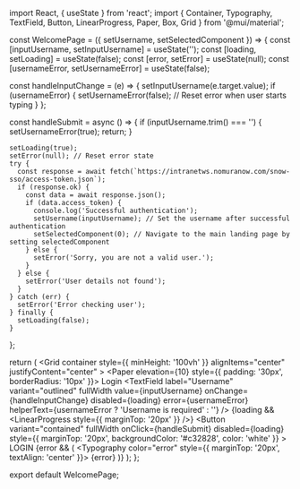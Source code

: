 import React, { useState } from 'react';
import { Container, Typography, TextField, Button, LinearProgress, Paper, Box, Grid } from '@mui/material';

const WelcomePage = ({ setUsername, setSelectedComponent }) => {
  const [inputUsername, setInputUsername] = useState('');
  const [loading, setLoading] = useState(false);
  const [error, setError] = useState(null);
  const [usernameError, setUsernameError] = useState(false);

  const handleInputChange = (e) => {
    setInputUsername(e.target.value);
    if (usernameError) {
      setUsernameError(false); // Reset error when user starts typing
    }
  };

  const handleSubmit = async () => {
    if (inputUsername.trim() === '') {
      setUsernameError(true);
      return;
    }

    setLoading(true);
    setError(null); // Reset error state
    try {
      const response = await fetch(`https://intranetws.nomuranow.com/snow-sso/access-token.json`);
      if (response.ok) {
        const data = await response.json();
        if (data.access_token) {
          console.log('Successful authentication');
          setUsername(inputUsername); // Set the username after successful authentication
          setSelectedComponent(0); // Navigate to the main landing page by setting selectedComponent
        } else {
          setError('Sorry, you are not a valid user.');
        }
      } else {
        setError('User details not found');
      }
    } catch (err) {
      setError('Error checking user');
    } finally {
      setLoading(false);
    }
  };

  return (
    <Container>
      <Grid
        container
        style={{ minHeight: '100vh' }}
        alignItems="center"
        justifyContent="center"
      >
        <Grid item xs={10} sm={8} md={4}>
          <Paper elevation={10} style={{ padding: '30px', borderRadius: '10px' }}>
            <Box mb={3}>
              <Typography variant="h5" align="center" gutterBottom>
                Login
              </Typography>
            </Box>
            <TextField
              label="Username"
              variant="outlined"
              fullWidth
              value={inputUsername}
              onChange={handleInputChange}
              disabled={loading}
              error={usernameError}
              helperText={usernameError ? 'Username is required' : ''}
            />
            {loading && <LinearProgress style={{ marginTop: '20px' }} />}
            <Button
              variant="contained"
              fullWidth
              onClick={handleSubmit}
              disabled={loading}
              style={{ marginTop: '20px', backgroundColor: '#c32828', color: 'white' }}
            >
              LOGIN
            </Button>
            {error && (
              <Typography color="error" style={{ marginTop: '20px', textAlign: 'center' }}>
                {error}
              </Typography>
            )}
          </Paper>
        </Grid>
      </Grid>
    </Container>
  );
};

export default WelcomePage;
